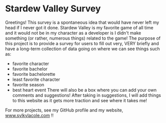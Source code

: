 # Stardew Valley Survey
Greetings!
This survey is a spontaneous idea that would have never left my head if I never got it done.
Stardew Valley is my favorite game of all time and it would not be in my character as a developer is I didn't make something (or rather, numerous things) related to the game!
The purpose of this project is to provide a survey for users to fill out very, VERY briefly and have a long-term collection of data going on where we can see things such as:
- favorite character
- favorite bachelor
- favorite bachelorette
- least favorite character
- favorite season
- best heart event
There will also be a box where you can add your own comments and suggestions!
After taking in suggestions, I will add things to this website as it gets more traction and see where it takes me!

For more projects, see my GitHub profile and my website, www.sylkylacole.com !!
